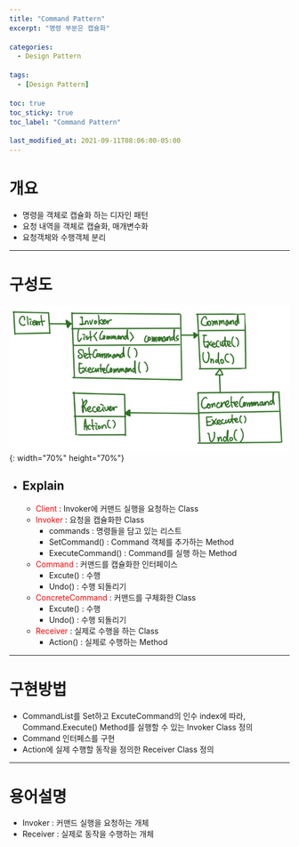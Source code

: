 ```yaml
---
title: "Command Pattern"
excerpt: "명령 부분은 캡슐화" 

categories:
  - Design Pattern

tags:
  - [Design Pattern]

toc: true
toc_sticky: true
toc_label: "Command Pattern"

last_modified_at: 2021-09-11T08:06:00-05:00
---
```


# 개요
  - 명령을 객체로 캡슐화 하는 디자인 패턴
  - 요청 내역을 객체로 캡슐화, 매개변수화
  - 요청객체와 수행객체 분리

---

# 구성도
  ![image](/assets/images/DesignPattern/CommandPattern.png){: width="70%" height="70%"}  

  - ## Explain
    - <span style="color:red">Client</span> : Invoker에 커맨드 실행을 요청하는 Class
    - <span style="color:red">Invoker</span> : 요청을 캡슐화한 Class
      - commands : 명령들을 담고 있는 리스트
      - SetCommand() : Command 객체를 추가하는 Method
      - ExecuteCommand() : Command를 실행 하는 Method
    - <span style="color:red">Command</span> : 커맨드를 캡슐화한 인터페이스
      - Excute() : 수행
      - Undo() : 수행 되돌리기
    - <span style="color:red">ConcreteCommand</span> : 커맨드를 구체화한 Class
      - Excute() : 수행
      - Undo() : 수행 되돌리기
    - <span style="color:red">Receiver</span> : 실제로 수행을 하는 Class
      - Action() : 실제로 수행하는 Method

---
# 구현방법
  - CommandList를 Set하고 ExcuteCommand의 인수 index에 따라, Command.Execute() Method를 실행할 수 있는 Invoker Class 정의
  - Command 인터페스를 구현
  - Action에 실제 수행할 동작을 정의한 Receiver Class 정의

---
# 용어설명
  - Invoker : 커맨드 실행을 요청하는 개체
  - Receiver : 실제로 동작을 수행하는 개체
